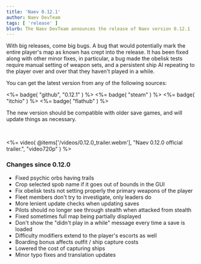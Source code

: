 ```yaml
---
title: 'Naev 0.12.1'
author: Naev DevTeam
tags: [ 'release' ]
blurb: The Naev DevTeam announces the release of Naev version 0.12.1
---
```


With big releases, come big bugs. A bug that would potentially mark the entire
player's map as known has crept into the release. It has been fixed along with
other minor fixes, in particular, a bug made the obelisk tests require
manual setting of weapon sets, and a persistent ship AI repeating to the player
over and over that they haven't played in a while.

You can get the latest version from any of the following sources:

<%= badge( "github", "0.12.1" ) %>
<%= badge( "steam" ) %>
<%= badge( "itchio" ) %>
<%= badge( "flathub" ) %>

The new version should be compatible with older save games, and will update
things as necessary.

<br>

<%= video( @items['/videos/0.12.0_trailer.webm'], "Naev 0.12.0 official trailer.", "video720p" ) %>

### Changes since 0.12.0
* Fixed psychic orbs having trails
* Crop selected spob name if it goes out of bounds in the GUI
* Fix obelisk tests not setting properly the primary weapons of the player
* Fleet members don't try to investigate, only leaders do
* More lenient update checks when updating saves
* Pilots should no longer see through stealth when attacked from stealth
* Fixed sometimes full map being partially displayed
* Don't show the "didn't play in a while" message every time a save is loaded
* Difficulty modifiers extend to the player's escorts as well
* Boarding bonus affects outfit / ship capture costs
* Lowered the cost of capturing ships
* Minor typo fixes and translation updates
